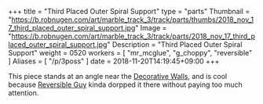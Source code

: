 +++
title = "Third Placed Outer Spiral Support"
type = "parts"
Thumbnail = "https://b.robnugen.com/art/marble_track_3/track/parts/thumbs/2018_nov_17_third_placed_outer_spiral_support.jpg"
Image = "https://b.robnugen.com/art/marble_track_3/track/parts/2018_nov_17_third_placed_outer_spiral_support.jpg"
Description = "Third Placed Outer Spiral Support"
weight = 0520
workers = [
    "mr_mcglue",
    "g_choppy",
    "reversible"
]
Aliases = [
    "/p/3poss"
]
date = 2018-11-20T14:19:45+09:00
+++

This piece stands at an angle near the
[Decorative Walls](/p/dwatlsms), and is cool because
[Reversible Guy](/w/rg) kinda dorpped it there without paying too much
attention.
